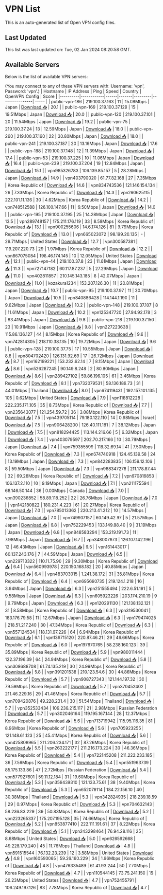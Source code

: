 # VPN List

This is an auto-generated list of Open VPN config files.

## Last Updated

This list was last updated on: Tue, 02 Jan 2024 08:20:58 GMT.

## Available Servers

Below is the list of available VPN servers:

(You may connect to any of these VPN servers with: Username: 'vpn', Password: 'vpn'.)
| Hostname | IP Address | Ping | Speed | Country | OpenVPN Config | Score |
|----------|------------|------|-------|---------|----------------| ----- |
| public-vpn-186 | 219.100.37.163 | 11 | 15.08Mbps | Japan | [Download 📥](./configs/server_0_JP.ovpn) | 20.1 |
| public-vpn-169 | 219.100.37.129 | 15 | 19.51Mbps | Japan | [Download 📥](./configs/server_1_JP.ovpn) | 20.0 |
| public-vpn-120 | 219.100.37.101 | 20 | 11.54Mbps | Japan | [Download 📥](./configs/server_2_JP.ovpn) | 19.2 |
| public-vpn-75 | 219.100.37.24 | 13 | 12.59Mbps | Japan | [Download 📥](./configs/server_3_JP.ovpn) | 18.0 |
| public-vpn-260 | 219.100.37.160 | 22 | 30.80Mbps | Japan | [Download 📥](./configs/server_4_JP.ovpn) | 18.0 |
| public-vpn-241 | 219.100.37.187 | 20 | 13.16Mbps | Japan | [Download 📥](./configs/server_5_JP.ovpn) | 17.6 |
| public-vpn-188 | 219.100.37.148 | 12 | 11.39Mbps | Japan | [Download 📥](./configs/server_6_JP.ovpn) | 17.4 |
| public-vpn-53 | 219.100.37.225 | 10 | 11.06Mbps | Japan | [Download 📥](./configs/server_7_JP.ovpn) | 16.4 |
| public-vpn-239 | 219.100.37.204 | 19 | 12.84Mbps | Japan | [Download 📥](./configs/server_8_JP.ovpn) | 15.1 |
| vpn985326783 | 106.139.85.157 | 5 | 28.28Mbps | Japan | [Download 📥](./configs/server_9_JP.ovpn) | 14.9 |
| vpn403790020 | 61.77.82.168 | 27 | 7.35Mbps | Korea Republic of | [Download 📥](./configs/server_10_KR.ovpn) | 14.6 |
| vpn834743536 | 121.146.154.134 | 26 | 7.33Mbps | Korea Republic of | [Download 📥](./configs/server_11_KR.ovpn) | 14.3 |
| vpn260625115 | 222.101.11.136 | 30 | 4.62Mbps | Korea Republic of | [Download 📥](./configs/server_12_KR.ovpn) | 14.2 |
| vpn748512588 | 126.100.147.66 | 11 | 9.50Mbps | Japan | [Download 📥](./configs/server_13_JP.ovpn) | 14.0 |
| public-vpn-195 | 219.100.37.195 | 25 | 14.28Mbps | Japan | [Download 📥](./configs/server_14_JP.ovpn) | 13.5 |
| vpn289748157 | 175.211.176.119 | 33 | 8.58Mbps | Korea Republic of | [Download 📥](./configs/server_15_KR.ovpn) | 13.1 |
| vpn900255606 | 14.6.174.126 | 81 | 9.79Mbps | Korea Republic of | [Download 📥](./configs/server_16_KR.ovpn) | 13.0 |
| vpn665023072 | 98.199.20.135 | - | 29.71Mbps | United States | [Download 📥](./configs/server_17_US.ovpn) | 12.7 |
| vpn300587381 | 119.207.220.73 | 29 | 1.97Mbps | Korea Republic of | [Download 📥](./configs/server_18_KR.ovpn) | 12.2 |
| vpn867075084 | 198.46.174.145 | 10 | 12.05Mbps | United States | [Download 📥](./configs/server_19_US.ovpn) | 12.1 |
| public-vpn-44 | 219.100.37.8 | 23 | 11.61Mbps | Japan | [Download 📥](./configs/server_20_JP.ovpn) | 11.3 |
| vpn727147182 | 60.117.87.237 | 5 | 27.29Mbps | Japan | [Download 📥](./configs/server_21_JP.ovpn) | 11.0 |
| vpn402811857 | 210.145.143.185 | 8 | 42.07Mbps | Japan | [Download 📥](./configs/server_22_JP.ovpn) | 11.0 |
| kozakura1234 | 153.207.126.30 | 11 | 20.81Mbps | Japan | [Download 📥](./configs/server_23_JP.ovpn) | 10.7 |
| public-vpn-95 | 219.100.37.97 | 11 | 30.70Mbps | Japan | [Download 📥](./configs/server_24_JP.ovpn) | 10.5 |
| vpn840886428 | 114.144.1.190 | 11 | 9.62Mbps | Japan | [Download 📥](./configs/server_25_JP.ovpn) | 10.2 |
| public-vpn-148 | 219.100.37.107 | 8 | 11.61Mbps | Japan | [Download 📥](./configs/server_26_JP.ovpn) | 10.2 |
| vpn125347720 | 27.94.92.178 | 3 | 83.41Mbps | Japan | [Download 📥](./configs/server_27_JP.ovpn) | 9.8 |
| public-vpn-218 | 219.100.37.150 | 23 | 10.91Mbps | Japan | [Download 📥](./configs/server_28_JP.ovpn) | 9.8 |
| vpn227223638 | 115.86.136.127 | 44 | 8.15Mbps | Korea Republic of | [Download 📥](./configs/server_29_KR.ovpn) | 9.6 |
| vpn742814305 | 218.110.38.135 | 10 | 19.72Mbps | Japan | [Download 📥](./configs/server_30_JP.ovpn) | 9.6 |
| public-vpn-128 | 219.100.37.75 | 17 | 10.55Mbps | Japan | [Download 📥](./configs/server_31_JP.ovpn) | 8.8 |
| vpn804702420 | 126.131.92.69 | 17 | 26.72Mbps | Japan | [Download 📥](./configs/server_32_JP.ovpn) | 8.7 |
| vpn162199221 | 153.232.62.14 | 7 | 8.15Mbps | Japan | [Download 📥](./configs/server_33_JP.ovpn) | 8.6 |
| vpn526287245 | 90.149.8.248 | 2 | 80.80Mbps | Japan | [Download 📥](./configs/server_34_JP.ovpn) | 8.6 |
| vpn289427102 | 59.86.196.105 | 61 | 3.46Mbps | Korea Republic of | [Download 📥](./configs/server_35_KR.ovpn) | 8.1 |
| vpn732079531 | 58.136.189.73 | 31 | 44.01Mbps | Thailand | [Download 📥](./configs/server_36_TH.ovpn) | 8.0 |
| vpn674119431 | 192.157.101.135 | 105 | 0.62Mbps | United States | [Download 📥](./configs/server_37_US.ovpn) | 7.9 |
| vpn118812228 | 222.235.171.105 | 35 | 8.73Mbps | Korea Republic of | [Download 📥](./configs/server_38_KR.ovpn) | 7.7 |
| vpn235643077 | 121.254.59.72 | 36 | 3.08Mbps | Korea Republic of | [Download 📥](./configs/server_39_KR.ovpn) | 7.5 |
| vpn439705114 | 79.180.122.110 | 14 | 0.98Mbps | Israel | [Download 📥](./configs/server_40_IL.ovpn) | 7.5 |
| vpn906428200 | 126.40.111.181 | 7 | 38.12Mbps | Japan | [Download 📥](./configs/server_41_JP.ovpn) | 7.5 |
| vpn818294425 | 113.144.216.66 | 5 | 6.32Mbps | Japan | [Download 📥](./configs/server_42_JP.ovpn) | 7.4 |
| vpn403079597 | 202.70.217.166 | 10 | 30.78Mbps | Japan | [Download 📥](./configs/server_43_JP.ovpn) | 7.4 |
| vpn759355599 | 118.32.69.14 | 41 | 7.50Mbps | Korea Republic of | [Download 📥](./configs/server_44_KR.ovpn) | 7.3 |
| vpn674740918 | 124.45.139.58 | 24 | 13.19Mbps | Japan | [Download 📥](./configs/server_45_JP.ovpn) | 7.3 |
| vpn842283835 | 106.159.12.106 | 8 | 59.50Mbps | Japan | [Download 📥](./configs/server_46_JP.ovpn) | 7.3 |
| vpn988347278 | 211.178.87.44 | 32 | 69.28Mbps | Korea Republic of | [Download 📥](./configs/server_47_KR.ovpn) | 7.2 |
| vpn670819853 | 106.137.2.110 | 10 | 9.19Mbps | Japan | [Download 📥](./configs/server_48_JP.ovpn) | 7.1 |
| vpn211175594 | 68.146.50.144 | 36 | 0.00Mbps | Canada | [Download 📥](./configs/server_49_CA.ovpn) | 7.0 |
| vpn390236852 | 58.89.118.252 | 22 | 26.76Mbps | Japan | [Download 📥](./configs/server_50_JP.ovpn) | 7.0 |
| vpn142180822 | 180.231.4.223 | 61 | 20.27Mbps | Korea Republic of | [Download 📥](./configs/server_51_KR.ovpn) | 7.0 |
| vpn785013362 | 220.213.41.212 | 10 | 14.57Mbps | Japan | [Download 📥](./configs/server_52_JP.ovpn) | 7.0 |
| vpn749907157 | 60.149.42.97 | 5 | 21.57Mbps | Japan | [Download 📥](./configs/server_53_JP.ovpn) | 6.8 |
| vpn752229453 | 133.149.88.40 | 9 | 31.19Mbps | Japan | [Download 📥](./configs/server_54_JP.ovpn) | 6.8 |
| vpn848583294 | 153.219.191.73 | 11 | 7.98Mbps | Japan | [Download 📥](./configs/server_55_JP.ovpn) | 6.7 |
| vpn348007973 | 126.107.142.196 | 12 | 46.43Mbps | Japan | [Download 📥](./configs/server_56_JP.ovpn) | 6.5 |
| vpn161443017 | 60.137.243.176 | 7 | 44.59Mbps | Japan | [Download 📥](./configs/server_57_JP.ovpn) | 6.5 |
| vpn229713322 | 110.11.75.90 | 29 | 9.30Mbps | Korea Republic of | [Download 📥](./configs/server_58_KR.ovpn) | 6.4 |
| vpn560993978 | 220.150.168.182 | 20 | 40.85Mbps | Japan | [Download 📥](./configs/server_59_JP.ovpn) | 6.4 |
| vpn483703015 | 1.241.38.172 | 31 | 35.81Mbps | Korea Republic of | [Download 📥](./configs/server_60_KR.ovpn) | 6.4 |
| vpn695690735 | 219.124.1.218 | 16 | 3.94Mbps | Japan | [Download 📥](./configs/server_61_JP.ovpn) | 6.3 |
| vpn251555494 | 222.6.51.191 | 5 | 9.58Mbps | Japan | [Download 📥](./configs/server_62_JP.ovpn) | 6.3 |
| vpn605923226 | 203.174.210.19 | 9 | 9.79Mbps | Japan | [Download 📥](./configs/server_63_JP.ovpn) | 6.3 |
| vpn120291130 | 121.138.132.121 | 31 | 8.58Mbps | Korea Republic of | [Download 📥](./configs/server_64_KR.ovpn) | 6.3 |
| vpn319530041 | 183.176.79.58 | 11 | 12.67Mbps | Japan | [Download 📥](./configs/server_65_JP.ovpn) | 6.3 |
| vpn179474025 | 218.51.217.240 | 30 | 47.34Mbps | Korea Republic of | [Download 📥](./configs/server_66_KR.ovpn) | 6.3 |
| vpn557124534 | 118.131.67.226 | 64 | 6.94Mbps | Korea Republic of | [Download 📥](./configs/server_67_KR.ovpn) | 6.1 |
| vpn139715120 | 220.87.46.21 | 29 | 46.66Mbps | Korea Republic of | [Download 📥](./configs/server_68_KR.ovpn) | 6.0 |
| vpn197670765 | 58.238.160.123 | 39 | 35.89Mbps | Korea Republic of | [Download 📥](./configs/server_69_KR.ovpn) | 5.9 |
| vpn980011444 | 122.37.196.39 | 64 | 24.94Mbps | Korea Republic of | [Download 📥](./configs/server_70_KR.ovpn) | 5.8 |
| vpn308688708 | 61.74.135.219 | 30 | 24.99Mbps | Korea Republic of | [Download 📥](./configs/server_71_KR.ovpn) | 5.8 |
| vpn391201538 | 210.123.54.6 | 30 | 44.86Mbps | Korea Republic of | [Download 📥](./configs/server_72_KR.ovpn) | 5.7 |
| vpn908727343 | 121.144.197.32 | 30 | 79.59Mbps | Korea Republic of | [Download 📥](./configs/server_73_KR.ovpn) | 5.7 |
| vpn370452402 | 211.46.229.16 | 29 | 41.46Mbps | Korea Republic of | [Download 📥](./configs/server_74_KR.ovpn) | 5.7 |
| vpn709420876 | 49.228.231.4 | 30 | 51.54Mbps | Thailand | [Download 📥](./configs/server_75_TH.ovpn) | 5.7 |
| vpn352533434 | 109.236.215.117 | 21 | 2.98Mbps | Russian Federation | [Download 📥](./configs/server_76_RU.ovpn) | 5.7 |
| vpn302046164 | 119.195.167.144 | 28 | 12.37Mbps | Korea Republic of | [Download 📥](./configs/server_77_KR.ovpn) | 5.6 |
| vpn713719942 | 115.95.116.35 | 81 | 8.96Mbps | Korea Republic of | [Download 📥](./configs/server_78_KR.ovpn) | 5.6 |
| vpn705923255 | 121.148.61.123 | 25 | 45.41Mbps | Korea Republic of | [Download 📥](./configs/server_79_KR.ovpn) | 5.6 |
| vpn425808965 | 211.206.234.171 | 32 | 87.26Mbps | Korea Republic of | [Download 📥](./configs/server_80_KR.ovpn) | 5.5 |
| vpn263222177 | 211.216.173.224 | 30 | 46.36Mbps | Korea Republic of | [Download 📥](./configs/server_81_KR.ovpn) | 5.4 |
| vpn722145208 | 211.222.233.185 | 36 | 7.56Mbps | Korea Republic of | [Download 📥](./configs/server_82_KR.ovpn) | 5.4 |
| vpn551963739 | 85.175.133.86 | 47 | 2.72Mbps | Russian Federation | [Download 📥](./configs/server_83_RU.ovpn) | 5.4 |
| vpn577927601 | 59.11.12.184 | 31 | 19.60Mbps | Korea Republic of | [Download 📥](./configs/server_84_KR.ovpn) | 5.3 |
| vpn359439310 | 121.133.75.61 | 38 | 9.40Mbps | Korea Republic of | [Download 📥](./configs/server_85_KR.ovpn) | 5.3 |
| vpn652079114 | 184.22.156.10 | 40 | 30.38Mbps | Thailand | [Download 📥](./configs/server_86_TH.ovpn) | 5.3 |
| vpn342824935 | 218.239.18.59 | 29 | 0.97Mbps | Korea Republic of | [Download 📥](./configs/server_87_KR.ovpn) | 5.3 |
| vpn704632143 | 58.236.83.229 | 39 | 50.83Mbps | Korea Republic of | [Download 📥](./configs/server_88_KR.ovpn) | 5.2 |
| vpn223265337 | 175.207.195.128 | 35 | 74.66Mbps | Korea Republic of | [Download 📥](./configs/server_89_KR.ovpn) | 5.2 |
| vpn853877410 | 222.111.191.61 | 37 | 8.22Mbps | Korea Republic of | [Download 📥](./configs/server_90_KR.ovpn) | 5.1 |
| vpn243298464 | 76.94.28.116 | 25 | 8.68Mbps | United States | [Download 📥](./configs/server_91_US.ovpn) | 5.0 |
| vpn626592668 | 49.228.179.240 | 45 | 11.76Mbps | Thailand | [Download 📥](./configs/server_92_TH.ovpn) | 4.8 |
| vpn591515544 | 76.132.23.239 | 12 | 3.58Mbps | United States | [Download 📥](./configs/server_93_US.ovpn) | 4.8 |
| vpn160593065 | 59.26.160.229 | 34 | 1.96Mbps | Korea Republic of | [Download 📥](./configs/server_94_KR.ovpn) | 4.8 |
| vpn476335489 | 61.41.93.244 | 50 | 7.70Mbps | Korea Republic of | [Download 📥](./configs/server_95_KR.ovpn) | 4.7 |
| vpn110544145 | 73.75.241.150 | 15 | 26.23Mbps | United States | [Download 📥](./configs/server_96_US.ovpn) | 4.7 |
| vpn752455791 | 106.249.197.126 | 83 | 7.78Mbps | Korea Republic of | [Download 📥](./configs/server_97_KR.ovpn) | 4.7 |
